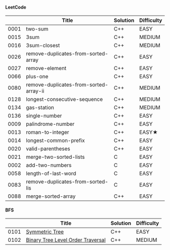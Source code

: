 #### LeetCode

|     | Title                                  | Solution | Difficulty |
| ---- | -------------------------------------- | -------- | ---------- |
| 0001 | two-sum                                | C++      | EASY       |
| 0015 | 3sum                                   | C++      | MEDIUM     |
| 0016 | 3sum-closest                           | C++      | MEDIUM     |
| 0026 | remove-duplicates-from-sorted-array    | C++      | EASY       |
| 0027 | remove-element                         | C++      | EASY       |
| 0066 | plus-one                               | C++      | EASY       |
| 0080 | remove-duplicates-from-sorted-array-ii | C++      | MEDIUM     |
| 0128 | longest-consecutive-sequence           | C++      | MEDIUM     |
| 0134 | gas-station                            | C++      | MEDIUM     |
| 0136 | single-number                          | C++      | EASY       |
| 0009 | palindrome-number                      | C++      | EASY       |
| 0013 | roman-to-integer                       | C++      | EASY★     |
| 0014 | longest-common-prefix                  | C++      | EASY       |
| 0020 | valid-parentheses                      | C++      | EASY       |
| 0021 | merge-two-sorted-lists                 | C        | EASY       |
| 0002 | add-two-numbers                        | C        | EASY       |
| 0058 | length-of-last-word                    | C        | EASY       |
| 0083 | remove-duplicates-from-sorted-lis      | C        | EASY       |
| 0088 | merge-sorted-array                     | C++      | EASY       |

#### BFS

|      | Title                                                        | Solution | Difficulty |
| ---- | ------------------------------------------------------------ | -------- | ---------- |
| 0101 | [Symmetric Tree](https://leetcode.cn/problems/symmetric-tree/) | C++      | EASY       |
| 0102 | [Binary Tree Level Order Traversal](https://leetcode.cn/problems/binary-tree-level-order-traversal/) | C++      | MEDIUM     |